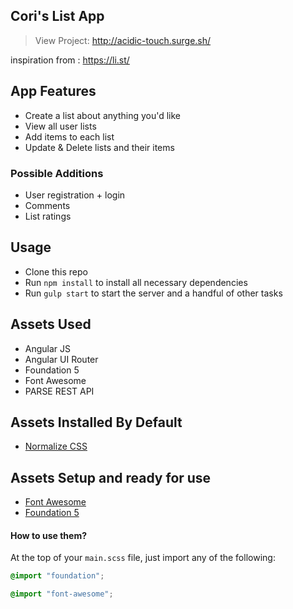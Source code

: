 ## Cori's List App

> View Project: http://acidic-touch.surge.sh/

inspiration from : https://li.st/

## App Features

* Create a list about anything you'd like
* View all user lists
* Add items to each list
* Update & Delete lists and their items

### Possible Additions

* User registration + login
* Comments
* List ratings

## Usage

- Clone this repo
- Run `npm install` to install all necessary dependencies
- Run `gulp start` to start the server and a handful of other tasks

## Assets Used 

* Angular JS
* Angular UI Router
* Foundation 5
* Font Awesome
* PARSE REST API

## Assets Installed By Default

- [Normalize CSS](https://necolas.github.io/normalize.css/)

## Assets Setup and ready for use

- [Font Awesome](https://fortawesome.github.io/Font-Awesome/)
- [Foundation 5](http://foundation.zurb.com/)

#### How to use them?

At the top of your `main.scss` file, just import any of the following:

```scss
@import "foundation";

@import "font-awesome";
```


